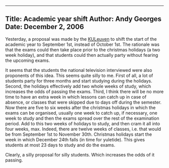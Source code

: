 -----
Title:  Academic year shift
Author: Andy Georges
Date: December 2, 2006
----







Yesterday, a proposal was made by the
[KULeuven](http://www.kuleuven.ac.be/) to shift the start of the
academic year to September 1st, instead of October 1st. The rationale
was that the exams could then take place prior to the christmas holidays
(a two week holiday), and that students could then actually party
without fearing the upcoming exams.


It seems that the students the national television interviewed were also
proponents of this idea. This seems quite silly to me. First of all, a
lot of students party for three months and start studying during the
holidays. Second, the holidays effectively add two whole weeks of study,
which increases the odds of passing the exams. Third, I think there will
be no more time to have an extra week in which lessons can catch up in
case of absence, or classes that were skipped due to days off during the
semester. Now there are five to six weeks after the christmas holidays
in which the exams can be organised, usually one week to catch up, if
necessary, one week to study and then the exams spread over the rest of
the examination period. Add to this two weeks of holidays to study, and
then cram it all into four weeks, max. Indeed, there are twelve weeks of
classes, i.e. that would be from September 1st to November 30th.
Christmas holidays start the week in which December 24th falls (in time
for yuletide). This gives students at most 23 days to study and do the
exams.


Clearly, a silly proposal for silly students. Which increases the odds
of it passing.




